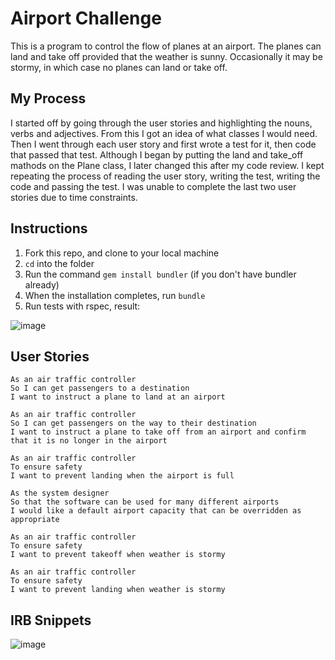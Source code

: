 Airport Challenge
=================

This is a program to control the flow of planes at an airport. The planes can land and take off provided that the weather is sunny. Occasionally it may be stormy, in which case no planes can land or take off.

My Process
---------

I started off by going through the user stories and highlighting the nouns, verbs and adjectives. From this I got an idea of what classes I would need. Then I went through each user story and first wrote a test for it, then code that passed that test. Although I began by putting the land and take_off mathods on the Plane class, I later changed this after my code review. I kept repeating the process of reading the user story, writing the test, writing the code and passing the test. I was unable to complete the last two user stories due to time constraints.

Instructions
---------

1. Fork this repo, and clone to your local machine
2. `cd` into the folder
3. Run the command `gem install bundler` (if you don't have bundler already)
4. When the installation completes, run `bundle`
5. Run tests with rspec, result:

![image](https://user-images.githubusercontent.com/75613073/138682651-22587962-8e9a-40eb-a970-245348b2f1c6.png)


User Stories
-----

```
As an air traffic controller 
So I can get passengers to a destination 
I want to instruct a plane to land at an airport

As an air traffic controller 
So I can get passengers on the way to their destination 
I want to instruct a plane to take off from an airport and confirm that it is no longer in the airport

As an air traffic controller 
To ensure safety 
I want to prevent landing when the airport is full 

As the system designer
So that the software can be used for many different airports
I would like a default airport capacity that can be overridden as appropriate

As an air traffic controller 
To ensure safety 
I want to prevent takeoff when weather is stormy 

As an air traffic controller 
To ensure safety 
I want to prevent landing when weather is stormy 
```
IRB Snippets
-----

![image](https://user-images.githubusercontent.com/75613073/138683210-2361f7a6-0573-4c1a-8373-771d3286b622.png)


